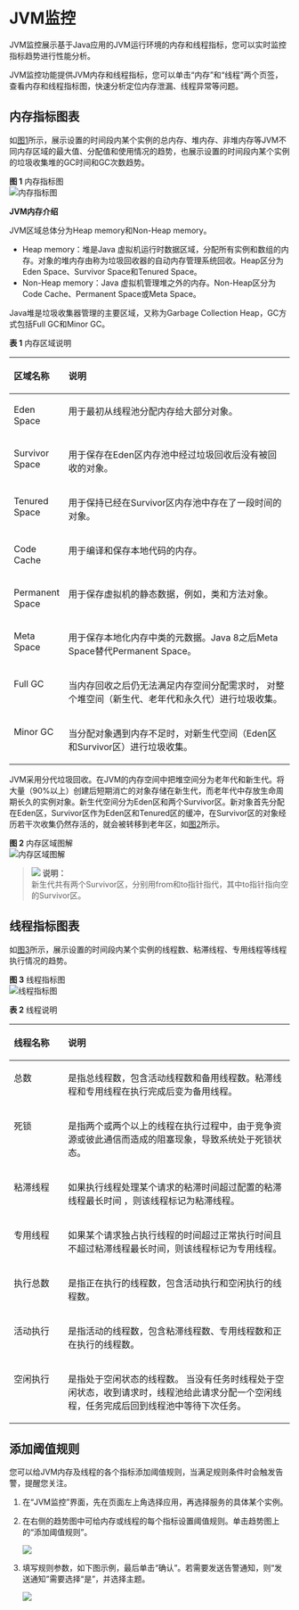 # JVM监控<a name="apm_02_0038"></a>

JVM监控展示基于Java应用的JVM运行环境的内存和线程指标，您可以实时监控指标趋势进行性能分析。

JVM监控功能提供JVM内存和线程指标，您可以单击“内存”和“线程”两个页签，查看内存和线程指标图，快速分析定位内存泄漏、线程异常等问题。

## 内存指标图表<a name="section0129181065212"></a>

如[图1](#fig133607441526)所示，展示设置的时间段内某个实例的总内存、堆内存、非堆内存等JVM不同内存区域的最大值、分配值和使用情况的趋势，也展示设置的时间段内某个实例的垃圾收集堆的GC时间和GC次数趋势。

**图 1**  内存指标图<a name="fig133607441526"></a>  
![](figures/内存指标图.png "内存指标图")

**JVM内存介绍**

JVM区域总体分为Heap memory和Non-Heap memory。

-   Heap memory：堆是Java 虚拟机运行时数据区域，分配所有实例和数组的内存。对象的堆内存由称为垃圾回收器的自动内存管理系统回收。Heap区分为Eden Space、Survivor Space和Tenured Space。
-   Non-Heap memory：Java 虚拟机管理堆之外的内存。Non-Heap区分为Code Cache、Permanent Space或Meta Space。

Java堆是垃圾收集器管理的主要区域，又称为Garbage Collection Heap，GC方式包括Full GC和Minor GC。

**表 1**  内存区域说明

<a name="table143811759732"></a>
<table><thead align="left"><tr id="row1038455912310"><th class="cellrowborder" valign="top" width="15.9%" id="mcps1.2.3.1.1"><p id="p153840591632"><a name="p153840591632"></a><a name="p153840591632"></a>区域名称</p>
</th>
<th class="cellrowborder" valign="top" width="84.1%" id="mcps1.2.3.1.2"><p id="p14385165910312"><a name="p14385165910312"></a><a name="p14385165910312"></a>说明</p>
</th>
</tr>
</thead>
<tbody><tr id="row138715599316"><td class="cellrowborder" valign="top" width="15.9%" headers="mcps1.2.3.1.1 "><p id="p5389105910310"><a name="p5389105910310"></a><a name="p5389105910310"></a>Eden Space</p>
</td>
<td class="cellrowborder" valign="top" width="84.1%" headers="mcps1.2.3.1.2 "><p id="p1639025913316"><a name="p1639025913316"></a><a name="p1639025913316"></a>用于最初从<span>线程池</span>分配内存<span>给大部分对象</span>。</p>
</td>
</tr>
<tr id="row12391359938"><td class="cellrowborder" valign="top" width="15.9%" headers="mcps1.2.3.1.1 "><p id="p1839314594315"><a name="p1839314594315"></a><a name="p1839314594315"></a>Survivor Space</p>
</td>
<td class="cellrowborder" valign="top" width="84.1%" headers="mcps1.2.3.1.2 "><p id="p123949597316"><a name="p123949597316"></a><a name="p123949597316"></a><span>用于保存在Eden区内存池中经过垃圾回收后没有被回收的对象。</span></p>
</td>
</tr>
<tr id="row3394659339"><td class="cellrowborder" valign="top" width="15.9%" headers="mcps1.2.3.1.1 "><p id="p203951159439"><a name="p203951159439"></a><a name="p203951159439"></a>Tenured Space</p>
</td>
<td class="cellrowborder" valign="top" width="84.1%" headers="mcps1.2.3.1.2 "><p id="p1939615591235"><a name="p1939615591235"></a><a name="p1939615591235"></a><span>用于保持已经在Survivor区内存池中存在了一段时间的对象。</span></p>
</td>
</tr>
<tr id="row2039717591434"><td class="cellrowborder" valign="top" width="15.9%" headers="mcps1.2.3.1.1 "><p id="p439795914318"><a name="p439795914318"></a><a name="p439795914318"></a>Code Cache</p>
</td>
<td class="cellrowborder" valign="top" width="84.1%" headers="mcps1.2.3.1.2 "><p id="p1039714591317"><a name="p1039714591317"></a><a name="p1039714591317"></a><span>用于编译和保存本地代码的内存。</span></p>
</td>
</tr>
<tr id="row3398125912319"><td class="cellrowborder" valign="top" width="15.9%" headers="mcps1.2.3.1.1 "><p id="p04001759433"><a name="p04001759433"></a><a name="p04001759433"></a>Permanent Space</p>
</td>
<td class="cellrowborder" valign="top" width="84.1%" headers="mcps1.2.3.1.2 "><p id="p440112597310"><a name="p440112597310"></a><a name="p440112597310"></a><span>用于保存虚拟机的静态数据，例如，类和方法对象。</span></p>
</td>
</tr>
<tr id="row4401559638"><td class="cellrowborder" valign="top" width="15.9%" headers="mcps1.2.3.1.1 "><p id="p1940218590312"><a name="p1940218590312"></a><a name="p1940218590312"></a>Meta Space</p>
</td>
<td class="cellrowborder" valign="top" width="84.1%" headers="mcps1.2.3.1.2 "><p id="p1140315595310"><a name="p1140315595310"></a><a name="p1140315595310"></a>用于保存本地化内存中类的元数据。Java 8之后Meta Space替代Permanent Space。</p>
</td>
</tr>
<tr id="row104037591238"><td class="cellrowborder" valign="top" width="15.9%" headers="mcps1.2.3.1.1 "><p id="p1140311591237"><a name="p1140311591237"></a><a name="p1140311591237"></a>Full GC</p>
</td>
<td class="cellrowborder" valign="top" width="84.1%" headers="mcps1.2.3.1.2 "><p id="p5403959638"><a name="p5403959638"></a><a name="p5403959638"></a>当内存回收之后仍无法满足内存空间分配需求时， 对整个堆空间（新生代、老年代和永久代）进行垃圾收集。</p>
</td>
</tr>
<tr id="row540695919316"><td class="cellrowborder" valign="top" width="15.9%" headers="mcps1.2.3.1.1 "><p id="p1340711591931"><a name="p1340711591931"></a><a name="p1340711591931"></a>Minor GC</p>
</td>
<td class="cellrowborder" valign="top" width="84.1%" headers="mcps1.2.3.1.2 "><p id="p240713590312"><a name="p240713590312"></a><a name="p240713590312"></a>当分配对象遇到内存不足时，对新生代空间（Eden区和Survivor区）进行垃圾收集。</p>
</td>
</tr>
</tbody>
</table>

JVM采用分代垃圾回收。在JVM的内存空间中把堆空间分为老年代和新生代。将大量（90%以上）创建后短期消亡的对象存储在新生代，而老年代中存放生命周期长久的实例对象。新生代空间分为Eden区和两个Survivor区。新对象首先分配在Eden区，Survivor区作为Eden区和Tenured区的缓冲，在Survivor区的对象经历若干次收集仍然存活的，就会被转移到老年区，如[图2](#fig127551130524)所示。

**图 2**  内存区域图解<a name="fig127551130524"></a>  
![](figures/内存区域图解.png "内存区域图解")

>![](public_sys-resources/icon-note.gif) **说明：**   
>新生代共有两个Survivor区，分别用from和to指针指代，其中to指针指向空的Survivor区。  

## 线程指标图表<a name="section1392842718536"></a>

如[图3](#fig6966125612535)所示，展示设置的时间段内某个实例的线程数、粘滞线程、专用线程等线程执行情况的趋势。

**图 3**  线程指标图<a name="fig6966125612535"></a>  
![](figures/线程指标图.png "线程指标图")

**表 2**  线程说明

<a name="table464495205312"></a>
<table><thead align="left"><tr id="row1564575225319"><th class="cellrowborder" valign="top" width="19.33%" id="mcps1.2.3.1.1"><p id="p1564513524534"><a name="p1564513524534"></a><a name="p1564513524534"></a>线程名称</p>
</th>
<th class="cellrowborder" valign="top" width="80.67%" id="mcps1.2.3.1.2"><p id="p15645175235312"><a name="p15645175235312"></a><a name="p15645175235312"></a>说明</p>
</th>
</tr>
</thead>
<tbody><tr id="row657961514468"><td class="cellrowborder" valign="top" width="19.33%" headers="mcps1.2.3.1.1 "><p id="p175791153464"><a name="p175791153464"></a><a name="p175791153464"></a>总数</p>
</td>
<td class="cellrowborder" valign="top" width="80.67%" headers="mcps1.2.3.1.2 "><p id="p757617227454"><a name="p757617227454"></a><a name="p757617227454"></a>是指总线程数，包含活动线程数和备用线程数。粘滞线程和专用线程在执行完成后变为备用线程。</p>
</td>
</tr>
<tr id="row1257131811414"><td class="cellrowborder" valign="top" width="19.33%" headers="mcps1.2.3.1.1 "><p id="p11576189415"><a name="p11576189415"></a><a name="p11576189415"></a>死锁</p>
</td>
<td class="cellrowborder" valign="top" width="80.67%" headers="mcps1.2.3.1.2 "><p id="p14571418104111"><a name="p14571418104111"></a><a name="p14571418104111"></a>是指两个或两个以上的线程在执行过程中，由于竞争资源或彼此通信而造成的阻塞现象，导致系统处于死锁状态。</p>
</td>
</tr>
<tr id="row16451052125313"><td class="cellrowborder" valign="top" width="19.33%" headers="mcps1.2.3.1.1 "><p id="p664525216531"><a name="p664525216531"></a><a name="p664525216531"></a>粘滞线程</p>
</td>
<td class="cellrowborder" valign="top" width="80.67%" headers="mcps1.2.3.1.2 "><p id="p85551141155614"><a name="p85551141155614"></a><a name="p85551141155614"></a>如果执行线程处理某个请求的粘滞时间超过配置的粘滞线程<span>最长</span>时间 ，则该线程标记为粘滞线程。</p>
</td>
</tr>
<tr id="row20645125219535"><td class="cellrowborder" valign="top" width="19.33%" headers="mcps1.2.3.1.1 "><p id="p6645125218535"><a name="p6645125218535"></a><a name="p6645125218535"></a>专用线程</p>
</td>
<td class="cellrowborder" valign="top" width="80.67%" headers="mcps1.2.3.1.2 "><p id="p164555295317"><a name="p164555295317"></a><a name="p164555295317"></a>如果某个请求独占执行线程的时间超过正常执行时间<span>且不超过</span><span>粘滞线程最长时间</span>，则该线程标记为专用线程。</p>
</td>
</tr>
<tr id="row10315203111416"><td class="cellrowborder" valign="top" width="19.33%" headers="mcps1.2.3.1.1 "><p id="p23172319411"><a name="p23172319411"></a><a name="p23172319411"></a>执行总数</p>
</td>
<td class="cellrowborder" valign="top" width="80.67%" headers="mcps1.2.3.1.2 "><p id="p4575172234511"><a name="p4575172234511"></a><a name="p4575172234511"></a>是指正在执行的线程数，包含活动执行和空闲执行的线程数。</p>
</td>
</tr>
<tr id="row123016610457"><td class="cellrowborder" valign="top" width="19.33%" headers="mcps1.2.3.1.1 "><p id="p73011565452"><a name="p73011565452"></a><a name="p73011565452"></a>活动执行</p>
</td>
<td class="cellrowborder" valign="top" width="80.67%" headers="mcps1.2.3.1.2 "><p id="p03018620455"><a name="p03018620455"></a><a name="p03018620455"></a>是指活动的线程数，包含粘滞线程数、专用线程数和正在执行的线程数。</p>
</td>
</tr>
<tr id="row1784551054511"><td class="cellrowborder" valign="top" width="19.33%" headers="mcps1.2.3.1.1 "><p id="p15845101014451"><a name="p15845101014451"></a><a name="p15845101014451"></a>空闲执行</p>
</td>
<td class="cellrowborder" valign="top" width="80.67%" headers="mcps1.2.3.1.2 "><p id="p1884571074520"><a name="p1884571074520"></a><a name="p1884571074520"></a>是指处于空闲状态的线程数。 当没有任务时线程处于空闲状态，收到请求时，线程池给此请求分配一个空闲线程，任务完成后回到线程池中等待下次任务。</p>
</td>
</tr>
</tbody>
</table>

## 添加阈值规则<a name="section137821120118"></a>

您可以给JVM内存及线程的各个指标添加阈值规则，当满足规则条件时会触发告警，提醒您关注。

1.  在“JVM监控”界面，先在页面左上角选择应用，再选择服务的具体某个实例。
2.  在右侧的趋势图中可给内存或线程的每个指标设置阈值规则。单击趋势图上的“添加阈值规则”。

    ![](figures/zh-cn_image_0193933511.png)

3.  填写规则参数，如下图示例，最后单击“确认”。若需要发送告警通知，则“发送通知”需要选择“是”，并选择主题。

    ![](figures/zh-cn_image_0193934181.png)


